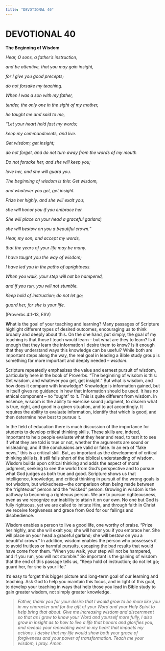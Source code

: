 ```yaml
---
title: "DEVOTIONAL 40"
---
```

# DEVOTIONAL 40

**The Beginning of Wisdom**

*Hear, O sons, a father’s instruction,*

*and be attentive, that you may gain insight,*

*for I give you good precepts;*

*do not forsake my teaching.*

*When I was a son with my father,*

*tender, the only one in the sight of my mother,*

*he taught me and said to me,*

*“Let your heart hold fast my words;*

*keep my commandments, and live.*

*Get wisdom; get insight;*

*do not forget, and do not turn away from the words of my mouth.*

*Do not forsake her, and she will keep you;*

*love her, and she will guard you.*

*The beginning of wisdom is this: Get wisdom,*

*and whatever you get, get insight.*

*Prize her highly, and she will exalt you;*

*she will honor you if you embrace her.*

*She will place on your head a graceful garland;*

*she will bestow on you a beautiful crown.”*

*Hear, my son, and accept my words,*

*that the years of your life may be many.*

*I have taught you the way of wisdom;*

*I have led you in the paths of uprightness.*

*When you walk, your step will not be hampered,*

*and if you run, you will not stumble.*

*Keep hold of instruction; do not let go;*

*guard her, for she is your life.*

(Proverbs 4:1-13, ESV)

**W**hat is the goal of your teaching and learning? Many passages of
Scripture highlight different types of desired outcomes, encouraging us
to think broadly and deeply about this. On the one hand, put simply, the
goal of my teaching is that those I teach would learn – but what are
they to learn? Is it enough that they learn the information I desire
them to know? Is it enough that they understand ways this knowledge can
be useful? While both are important steps along the way, the real goal
in leading a Bible study group is something far more important and
deeply needed – *wisdom*.

Scripture repeatedly emphasizes the value and earnest pursuit of wisdom,
particularly here in the book of Proverbs. “The beginning of wisdom is
this: Get wisdom, and whatever you get, get insight.” But what is
wisdom, and how does it compare with knowledge? Knowledge is information
gained, but in itself gives no guidance in how that information should
be used. It has no ethical component – no “ought” to it. This is quite
different from wisdom. In essence, wisdom is the ability to exercise
sound judgment, to discern what is true, right, and good in a given
situation, and to act accordingly. It requires the ability to evaluate
information, identify that which is good, and then determine how best to
pursue it.

In the field of education there is much discussion of the importance for
students to develop critical thinking skills. These skills are, indeed,
important to help people evaluate what they hear and read, to test it to
see if what they are told is true or not, whether the arguments are
sound or misleading, and if the conclusions are valid or false. In an
era of “fake news,” this is a critical skill. But, as important as the
development of critical thinking skills is, it still falls short of the
biblical understanding of wisdom. Wisdom builds upon critical thinking
and adds the aspect of moral judgment, seeking to see the world from
God’s perspective and to pursue what God judges as both true and good.
Scripture shows us that intelligence, knowledge, and critical thinking
in pursuit of the wrong goals is not wisdom, but wickedness—the
comparison often being made between the “righteous” person and the
“wicked” person. Growing in wisdom is the pathway to becoming a
righteous person. We are to pursue righteousness, even as we recognize
our inability to attain it on our own. No one but God is fully
righteous, yet we are called to imitate Him, and through faith in Christ
we receive forgiveness and grace from God for our failings and
disobedience.

Wisdom enables a person to live a good life, one worthy of praise.
“Prize her highly, and she will exalt you; she will honor you if you
embrace her. She will place on your head a graceful garland; she will
bestow on you a beautiful crown.” In addition, wisdom enables the person
who possesses it to avoid fruitless or harmful pursuits, escaping the
bad results that would have come from them. “When you walk, your step
will not be hampered, and if you run, you will not stumble.” So
important is the gaining of wisdom that the end of this passage tells
us, “Keep hold of instruction; do not let go; guard her, for she is your
life.”

It’s easy to forget this bigger picture and long-term goal of our
learning and teaching. Ask God to help you maintain this focus, and in
light of this goal, to develop your teaching in ways that help those you
lead in Bible study to gain greater wisdom, not simply greater
knowledge.

> *Father, thank you for your desire that I would grow to be more like
> you in my character and for the gift of your Word and your Holy Spirit
> to help bring that about. Give me increasing wisdom and discernment so
> that as I grow to know your Word and yourself more fully, I also grow
> in insight as to how to live a life that honors and glorifies you, and
> reveals your renovating work in my heart that impacts my actions. I
> desire that my life would show both your grace of forgiveness and your
> power of transformation. Teach me your wisdom, I pray. Amen.*
